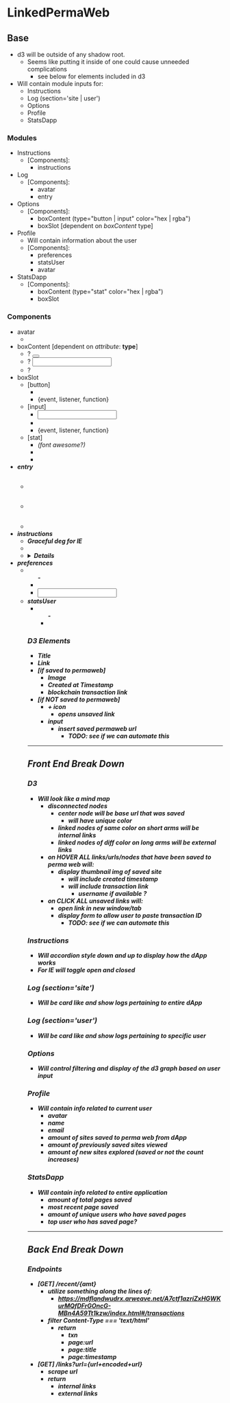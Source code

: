 # LinkedPermaWeb

## Base
- d3 will be outside of any shadow root.
  - Seems like putting it inside of one could cause unneeded complications
    - see below for elements included in d3
- Will contain module inputs for:
  - Instructions
  - Log (section='site | user')
  - Options
  - Profile
  - StatsDapp

### Modules
- Instructions
  - [Components]:
    - instructions
- Log
  - [Components]:
    - avatar
    - entry
- Options
  - [Components]:
    - boxContent (type="button | input" color="hex | rgba")
    - boxSlot [dependent on _boxContent_ type]
- Profile
  - Will contain information about the user
  - [Components]:
    - preferences
    - statsUser
    - avatar
- StatsDapp
  - [Components]:
    - boxContent (type="stat" color="hex | rgba")
    - boxSlot

### Components
- avatar
  - <img>
- boxContent [dependent on _attribute_: **type**]
  - ? <button>
  - ? <input>
  - ? <div>
- boxSlot
  - [button]
    - <span>
    - {event, listener, function}
  - [input]
    - <input>
    - <label>
    - {event, listener, function}
  - [stat]
    - <i> (_font awesome?_)
    - <strong>
    - <label>
- entry
  - <h2>
  - <p>
  - <time datetime>
- instructions
    - Graceful deg for IE
  - <summary>
  - <details>
- preferences
  - <ul>
    - <li>
  - <input>
- statsUser
  - <ul>
    - <li>

### D3 Elements
- Title
- Link
- [if saved to permaweb]
  - Image
  - Created at Timestamp
  - blockchain transaction link
- [if **NOT** saved to permaweb]
  - _+_ icon
    - opens unsaved link
  - input
    - insert saved permaweb url
      - TODO: see if we can automate this

---
## Front End Break Down

### D3
- Will look like a mind map
  - disconnected nodes
    - center node will be base url that was saved
      - will have unique color
    - linked nodes of same color on short _arms_ will be internal links
    - linked nodes of diff color on long _arms_ will be external links
  - on **HOVER** _ALL_ links/urls/nodes that have been saved to perma web will:
    - display thumbnail img of saved site
      - will include created timestamp
      - will include transaction link
        - username if available ?
  - on **CLICK** _ALL_ unsaved links will:
    - open link in new window/tab
    - display form to allow user to paste transaction ID
      - TODO: see if we can automate this

### Instructions
- Will accordion style down and up to display how the dApp works
- For IE will toggle open and closed

### Log (section='site')
- Will be card like and show logs pertaining to entire dApp
### Log (section='user')
- Will be card like and show logs pertaining to specific user
### Options
- Will control filtering and display of the d3 graph based on user input
### Profile
- Will contain info related to current user
  - avatar
  - name
  - email
  - amount of sites saved to perma web from dApp
  - amount of previously saved sites viewed
  - amount of new sites explored (saved or not the count increases)
### StatsDapp
  - Will contain info related to entire application
    - amount of total pages saved
    - most recent page saved
    - amount of unique users who have saved pages
    - top user who has saved page?


---
## Back End Break Down
### Endpoints
- [GET] /recent/{amt}
  - utilize something along the lines of:
    - https://mdflqndwudrx.arweave.net/A7ctf1azriZxHGWKurMQfDFrGOncG-MBn4A59Tt1kzw/index.html#/transactions
  - filter Content-Type === 'text/html'
    - _**return**_
      - txn
      - page:url
      - page:title
      - page:timestamp
- [GET] /links?url={url+encoded+url}
  - scrape url
  - _**return**_
    - internal links
    - external links
